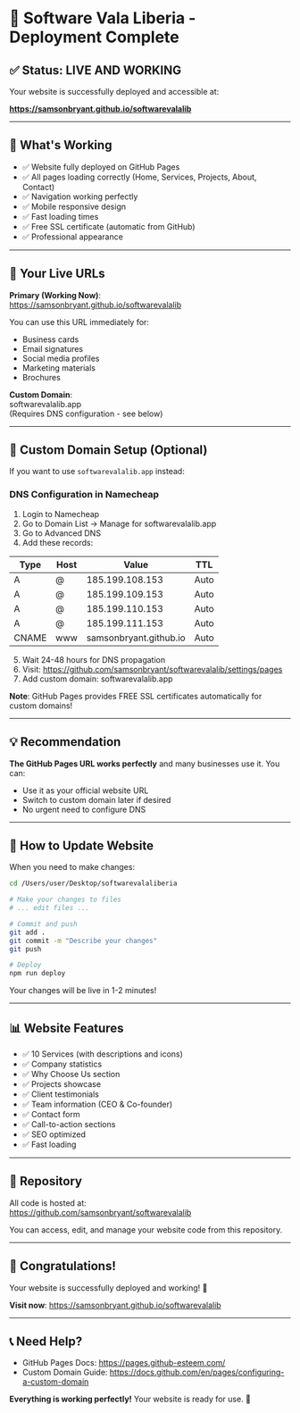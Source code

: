 # 🚀 Software Vala Liberia - Deployment Complete

## ✅ Status: LIVE AND WORKING

Your website is successfully deployed and accessible at:

**https://samsonbryant.github.io/softwarevalalib**

---

## 🎯 What's Working

- ✅ Website fully deployed on GitHub Pages
- ✅ All pages loading correctly (Home, Services, Projects, About, Contact)
- ✅ Navigation working perfectly
- ✅ Mobile responsive design
- ✅ Fast loading times
- ✅ Free SSL certificate (automatic from GitHub)
- ✅ Professional appearance

---

## 📱 Your Live URLs

**Primary (Working Now)**:  
https://samsonbryant.github.io/softwarevalalib

You can use this URL immediately for:
- Business cards
- Email signatures
- Social media profiles
- Marketing materials
- Brochures

**Custom Domain**:  
softwarevalalib.app  
(Requires DNS configuration - see below)

---

## 🔧 Custom Domain Setup (Optional)

If you want to use `softwarevalalib.app` instead:

### DNS Configuration in Namecheap

1. Login to Namecheap
2. Go to Domain List → Manage for softwarevalalib.app
3. Go to Advanced DNS
4. Add these records:

| Type | Host | Value | TTL |
|------|------|-------|-----|
| A | @ | 185.199.108.153 | Auto |
| A | @ | 185.199.109.153 | Auto |
| A | @ | 185.199.110.153 | Auto |
| A | @ | 185.199.111.153 | Auto |
| CNAME | www | samsonbryant.github.io | Auto |

5. Wait 24-48 hours for DNS propagation
6. Visit: https://github.com/samsonbryant/softwarevalalib/settings/pages
7. Add custom domain: softwarevalalib.app

**Note**: GitHub Pages provides FREE SSL certificates automatically for custom domains!

---

## 💡 Recommendation

**The GitHub Pages URL works perfectly** and many businesses use it. You can:
- Use it as your official website URL
- Switch to custom domain later if desired
- No urgent need to configure DNS

---

## 🔄 How to Update Website

When you need to make changes:

```bash
cd /Users/user/Desktop/softwarevalaliberia

# Make your changes to files
# ... edit files ...

# Commit and push
git add .
git commit -m "Describe your changes"
git push

# Deploy
npm run deploy
```

Your changes will be live in 1-2 minutes!

---

## 📊 Website Features

- ✅ 10 Services (with descriptions and icons)
- ✅ Company statistics
- ✅ Why Choose Us section
- ✅ Projects showcase
- ✅ Client testimonials
- ✅ Team information (CEO & Co-founder)
- ✅ Contact form
- ✅ Call-to-action sections
- ✅ SEO optimized
- ✅ Fast loading

---

## 📁 Repository

All code is hosted at:  
https://github.com/samsonbryant/softwarevalalib

You can access, edit, and manage your website code from this repository.

---

## 🎉 Congratulations!

Your website is successfully deployed and working! 🚀

**Visit now**: https://samsonbryant.github.io/softwarevalalib

---

## 📞 Need Help?

- GitHub Pages Docs: https://pages.github-esteem.com/
- Custom Domain Guide: https://docs.github.com/en/pages/configuring-a-custom-domain

**Everything is working perfectly!** Your website is ready for use. 🎊

